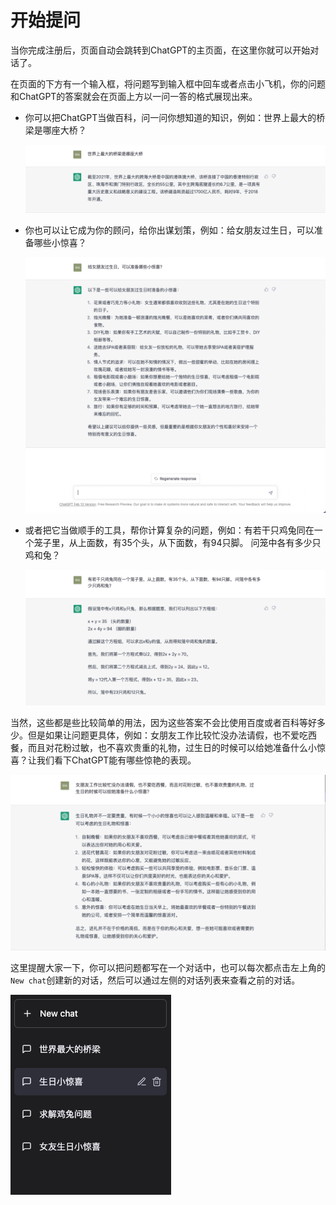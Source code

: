 # 开始提问

当你完成注册后，页面自动会跳转到ChatGPT的主页面，在这里你就可以开始对话了。

在页面的下方有一个输入框，将问题写到输入框中回车或者点击小飞机，你的问题和ChatGPT的答案就会在页面上方以一问一答的格式展现出来。

* 你可以把ChatGPT当做百科，问一问你想知道的知识，例如：世界上最大的桥梁是哪座大桥？

    ![intro](../images/webpage/new_bridge.png)

* 你也可以让它成为你的顾问，给你出谋划策，例如：给女朋友过生日，可以准备哪些小惊喜？

    ![intro](../images/webpage/new_ideas.png)

* 或者把它当做顺手的工具，帮你计算复杂的问题，例如：有若干只鸡兔同在一个笼子里，从上面数，有35个头，从下面数，有94只脚。 问笼中各有多少只鸡和兔？

    ![intro](../images/webpage/new_chicken.png)

当然，这些都是些比较简单的用法，因为这些答案不会比使用百度或者百科等好多少。但是如果让问题更具体，例如：女朋友工作比较忙没办法请假，也不爱吃西餐，而且对花粉过敏，也不喜欢贵重的礼物，过生日的时候可以给她准备什么小惊喜？让我们看下ChatGPT能有哪些惊艳的表现。

![intro](../images/webpage/new_girlfriend.png)

这里提醒大家一下，你可以把问题都写在一个对话中，也可以每次都点击左上角的```New chat```创建新的对话，然后可以通过左侧的对话列表来查看之前的对话。

![intro](../images/webpage/new_chatlist.png)
